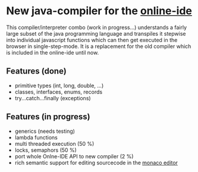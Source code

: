 # New java-compiler for the  [online-ide](https://www.online-ide.de)
This compiler/interpreter combo (work in progress...) understands a fairly large subset of the java programming language and transpiles it stepwise into individual javascript functions which can then get executed in the browser in single-step-mode. It is a replacement for the old compiler which is included in the online-ide until now.

## Features (done)
  * primitive types (int, long, double, ...)
  * classes, interfaces, enums, records
  * try...catch...finally (exceptions)

## Features (in progress)
  * generics (needs testing)
  * lambda functions
  * multi threaded execution (50 %)
  * locks, semaphors (50 %)
  * port whole Onlne-IDE API to new compiler (2 %)
  * rich semantic support for editing sourcecode in the [monaco editor](https://microsoft.github.io/monaco-editor/)

